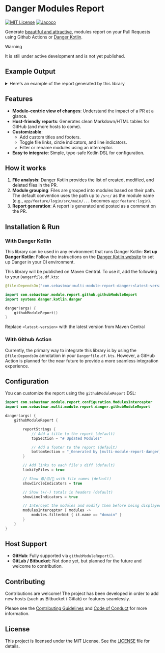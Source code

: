# Danger Modules Report

[![MIT License](https://img.shields.io/badge/License-MIT-blue.svg)](LICENSE)
[![Jacoco](https://img.shields.io/endpoint?url=https://raw.githubusercontent.com/SebVay/CI-CD-Badges/refs/heads/main/Multi-Module-Report/badges/coverage.json)](https://sebvay.github.io/CI-CD-Badges/Multi-Module-Report/)

Generate [beautiful and attractive](https://github.com/SebVay/Multi-Module-Report/pull/1), modules report 
on your Pull Requests using Github Actions or [Danger Kotlin](https://danger.systems/kotlin/).

> [!WARNING]
> It is still under active development and is not yet published.

## Example Output

<details>
  <summary>Here's an example of the report generated by this library</summary>
  <img width="1403" height="976" alt="Capture d'écran 2025-08-21 221936" src="https://github.com/user-attachments/assets/5de3d71b-25fa-48b4-84cc-ddade653d184" />
</details>  

## Features

- **Module-centric view of changes**: Understand the impact of a PR at a glance.
- **Host-friendly reports**: Generates clean Markdown/HTML tables for GitHub (and more hosts to come).
- **Customizable**:
    - Add custom titles and footers.
    - Toggle file links, circle indicators, and line indicators.
    - Filter or rename modules using an interceptor.
- **Easy to integrate**: Simple, type-safe Kotlin DSL for configuration.

## How it works

1. **File analysis**: Danger Kotlin provides the list of created, modified, and deleted files in the PR.
2. **Module grouping**: Files are grouped into modules based on their path. The default convention uses the path up to `/src/` as the module name (e.g., `app/feature/login/src/main/...` becomes `app:feature:login`).
3. **Report generation**: A report is generated and posted as a comment on the PR.

## Installation & Run

### With Danger Kotlin

This library can be used in any environment that runs Danger Kotlin:
**Set up Danger Kotlin**: Follow the instructions on the [Danger Kotlin website](https://danger.systems/kotlin/) to set
up Danger in your CI environment.

This library will be published on Maven Central. To use it, add the following to your `Dangerfile.df.kts`:

```kotlin
@file:DependsOn("com.sebastmar:multi-module-report-danger:<latest-version>")

import com.sebastmar.module.report.github.githubModuleReport
import systems.danger.kotlin.danger

danger(args) {
    githubModuleReport()
}
```

Replace `<latest-version>` with the latest version from Maven Central

### With Github Action

Currently, the primary way to integrate this library is by using the `@file:DependsOn` annotation in your `Dangerfile.df.kts`. 
However, a GitHub Action is planned for the near future to provide a more seamless integration experience.


## Configuration

You can customize the report using the `githubModuleReport` DSL:

```kotlin
import com.sebastmar.module.report.configuration.ModulesInterceptor
import com.sebastmar.multi.module.report.danger.githubModuleReport

danger(args) {
    githubModuleReport {

        reportStrings {
            // Add a title to the report (default)
            topSection = "# Updated Modules"

            // Add a footer to the report (default)
            bottomSection = "_Generated by [multi-module-report-danger](https://github.com/SebVay/Multi-Module-Report)_"            
        }

        // Add links to each file's diff (default)
        linkifyFiles = true

        // Show 🟢/🟡/🔴 with file names (default)
        showCircleIndicators = true

        // Show (+/-) totals in headers (default)
        showLineIndicators = true

        // Intercept the modules and modify them before being displayed on the UI (default: NoOpModulesInterceptor)
        modulesInterceptor { modules ->
            modules.filterNot { it.name == "domain" }
        }
    }
}
```

## Host Support

- **GitHub**: Fully supported via `githubModuleReport()`.
- **GitLab / Bitbucket**: Not done yet, but planned for the future and welcome to contribution.

## Contributing

Contributions are welcome!
The project has been developed in order to add new hosts (such as Bitbucket / Gitlab) or features seamlessly.

Please see the [Contributing Guidelines](CONTRIBUTING.md) and [Code of Conduct](CODE_OF_CONDUCT.md) for more
information.

## License

This project is licensed under the MIT License. See the [LICENSE](LICENSE) file for details.
